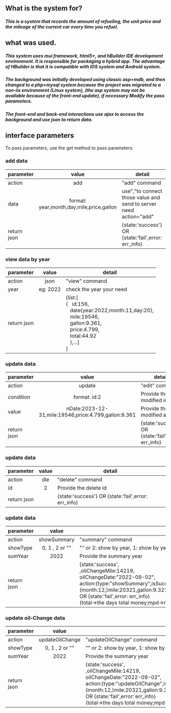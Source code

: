 ## What is the system for?
##### This is a system that records the amount of refueling, the unit price and the mileage of the current car every time you refuel.

## what was used.
##### This system uses mui framework, html5+, and hBuilder IDE development environment. It is responsible for packaging a hybrid app. The advantage of HBuilder is that it is compatible with IOS system and Android system.

##### The background was initially developed using classic asp+mdb, and then changed to a php+mysql system because the project was migrated to a non-iis environment (Linux system), (the asp system may not be available because of the front-end update), if necessary Modify the pass parameters.

##### The front-end and back-end interactions use ajax to access the background and use json to return data.

## interface parameters
To pass parameters, use the get method to pass parameters.

### add data
| parameter | value | detail | 
|:----- | :----: | ---- |
| action | add | "add" command  |
| data | format: year,month,day,mile,price,gallon | use","to connect those value and send to server need action="add" | 
| return json | | {state:'success'} OR {state:'fail',error: err_info} | 

### view data by year
| parameter | value | detail | 
|:----- | :----: | ---- |
| action | json |  "view" command |
| year | eg: 2022 | check the year your need | 
| return json | | {list:[<BR>{&nbsp;&nbsp;&nbsp;id:156,<br>&nbsp;&nbsp;&nbsp;date{year:2022,month:11,day:20},<br>&nbsp;&nbsp;&nbsp;mile:19546,<br>&nbsp;&nbsp;&nbsp;gallon:9.361,<BR>&nbsp;&nbsp;&nbsp;price:4.799,<br>&nbsp;&nbsp;&nbsp;total:44.92<br>&nbsp;&nbsp;&nbsp;},...]<br>}| 

### update data
| parameter | value | detail | 
|:----- | :----: | ---- |
| action | update | "edit" command  |
| condition | format: id:2 | Provide the modified id | 
| value | nDate:2023-12-31,mile:19546,price:4.799,gallon:9.361 | Provide the modified all data | 
| return json | | {state:'success'} OR {state:'fail',error: err_info} | 

### update data
| parameter | value | detail | 
|:----- | :----: | ---- |
| action | dle | "delete" command  |
| id | 2 | Provide the delete id | 
| return json | | {state:'success'} OR {state:'fail',error: err_info} | 

### update data
| parameter | value | detail | 
|:----- | :----: | ---- |
| action | showSummary | "summary" command  |
| showType | 0, 1 , 2 or "" | "" or 2: show by year,  1: show by year-month ,0 show all | 
| sumYear | 2022 | Provide the summary year | 
| return json | | {state:'success',<br>,oilChangeMile:14219,<br>oilChangeDate:"2022-09-02",<br>action:{type:"showSummary",isSuccess:true,showType:""}data:[{year:2022,(month:12,)mile:20321,gallon:9.321,mpg:34.21,total:3256,mpd:7.94,avgPrice:4.428},...]} OR {state:'fail',error: err_info} <br>(total->the days total money;mpd->mile per dollor)| 

### update oil-Change data
| parameter | value | detail | 
|:----- | :----: | ---- |
| action | updateOilChange | "updateOilChange" command  |
| showType | 0, 1 , 2 or "" | "" or 2: show by year,  1: show by year-month ,0 show all | 
| sumYear | 2022 | Provide the summary year | 
| return json | | {state:'success',<br>,oilChangeMile:14219,<br>oilChangeDate:"2022-09-02",<br>action:{type:"updateOilChange",isSuccess:true,showType:2}data:[{year:2022,(month:12,)mile:20321,gallon:9.321,mpg:34.21,total:3256,mpd:7.94,avgPrice:4.428},...]} OR {state:'fail',error: err_info} <br>(total->the days total money;mpd->mile per dollor)| 


